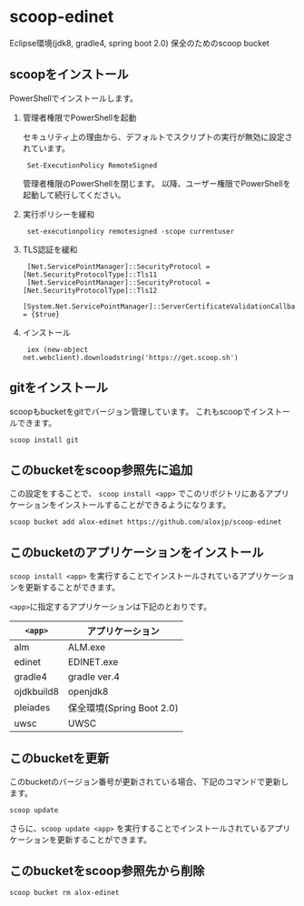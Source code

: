 # scoop-edinet
Eclipse環境(jdk8, gradle4, spring boot 2.0) 保全のためのscoop bucket

## scoopをインストール

PowerShellでインストールします。

1. 管理者権限でPowerShellを起動

	セキュリティ上の理由から、デフォルトでスクリプトの実行が無効に設定されています。

		Set-ExecutionPolicy RemoteSigned

	管理者権限のPowerShellを閉じます。
	以降、ユーザー権限でPowerShellを起動して続行してください。

1. 実行ポリシーを緩和

		set-executionpolicy remotesigned -scope currentuser

1. TLS認証を緩和

		[Net.ServicePointManager]::SecurityProtocol = [Net.SecurityProtocolType]::Tls11
		[Net.ServicePointManager]::SecurityProtocol = [Net.SecurityProtocolType]::Tls12
		[System.Net.ServicePointManager]::ServerCertificateValidationCallback = {$true}

1. インストール

		iex (new-object net.webclient).downloadstring('https://get.scoop.sh')

## gitをインストール

scoopもbucketをgitでバージョン管理しています。
これもscoopでインストールできます。

	scoop install git

## このbucketをscoop参照先に追加

この設定をすることで、 `scoop install <app>` でこのリポジトリにあるアプリケーションをインストールすることができるようになります。

	scoop bucket add alox-edinet https://github.com/aloxjp/scoop-edinet

## このbucketのアプリケーションをインストール

`scoop install <app>` を実行することでインストールされているアプリケーションを更新することができます。

`<app>`に指定するアプリケーションは下記のとおりです。

`<app>`    | アプリケーション
-----------|---------------
alm        | ALM.exe
edinet     | EDINET.exe
gradle4    | gradle ver.4
ojdkbuild8 | openjdk8
pleiades   | 保全環境(Spring Boot 2.0)
uwsc       | UWSC

## このbucketを更新

このbucketのバージョン番号が更新されている場合、下記のコマンドで更新します。

	scoop update

さらに、`scoop update <app>` を実行することでインストールされているアプリケーションを更新することができます。

## このbucketをscoop参照先から削除

	scoop bucket rm alox-edinet

